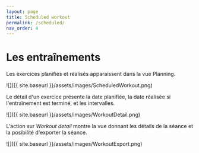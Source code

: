 ```yaml
---
layout: page
title: Scheduled workout
permalink: /scheduled/
nav_order: 4
---
```


# Les entraînements

Les exercices planifiés et réalisés apparaissent dans la vue Planning.

![]({{ site.baseurl }}/assets/images/ScheduledWorkout.png)

Le détail d'un exercice présente la date planifiée, la date réalisée si l'entraînement est terminé, et les intervalles.

![]({{ site.baseurl }}/assets/images/WorkoutDetail.png)

L'action sur *Workout detail* montre la vue donnant les détails de la séance et la posibilité d'exporter la séance.

![]({{ site.baseurl }}/assets/images/WorkoutExport.png)